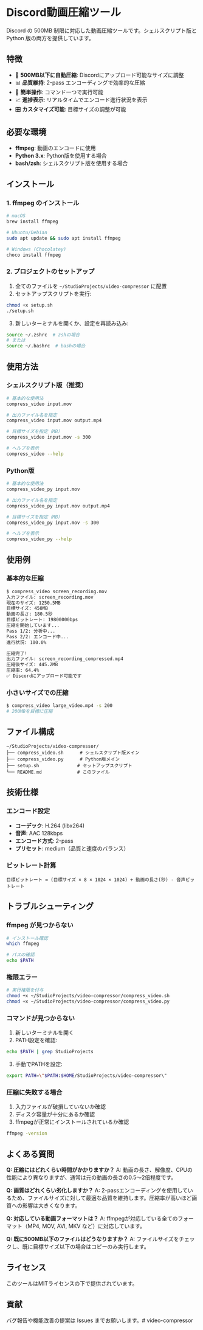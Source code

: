 # Discord動画圧縮ツール

Discord の 500MB 制限に対応した動画圧縮ツールです。シェルスクリプト版と Python 版の両方を提供しています。

## 特徴

- 🎯 **500MB以下に自動圧縮**: Discordにアップロード可能なサイズに調整
- 📊 **品質維持**: 2-pass エンコーディングで効率的な圧縮
- 🚀 **簡単操作**: コマンド一つで実行可能
- 📈 **進捗表示**: リアルタイムでエンコード進行状況を表示
- 🎛️ **カスタマイズ可能**: 目標サイズの調整が可能

## 必要な環境

- **ffmpeg**: 動画のエンコードに使用
- **Python 3.x**: Python版を使用する場合
- **bash/zsh**: シェルスクリプト版を使用する場合

## インストール

### 1. ffmpeg のインストール

```bash
# macOS
brew install ffmpeg

# Ubuntu/Debian
sudo apt update && sudo apt install ffmpeg

# Windows (Chocolatey)
choco install ffmpeg
```

### 2. プロジェクトのセットアップ

1. 全てのファイルを `~/StudioProjects/video-compressor` に配置
2. セットアップスクリプトを実行:

```bash
chmod +x setup.sh
./setup.sh
```

3. 新しいターミナルを開くか、設定を再読み込み:

```bash
source ~/.zshrc  # zshの場合
# または
source ~/.bashrc  # bashの場合
```

## 使用方法

### シェルスクリプト版（推奨）

```bash
# 基本的な使用法
compress_video input.mov

# 出力ファイル名を指定
compress_video input.mov output.mp4

# 目標サイズを指定（MB）
compress_video input.mov -s 300

# ヘルプを表示
compress_video --help
```

### Python版

```bash
# 基本的な使用法
compress_video_py input.mov

# 出力ファイル名を指定
compress_video_py input.mov output.mp4

# 目標サイズを指定（MB）
compress_video_py input.mov -s 300

# ヘルプを表示
compress_video_py --help
```

## 使用例

### 基本的な圧縮

```bash
$ compress_video screen_recording.mov
入力ファイル: screen_recording.mov
現在のサイズ: 1250.5MB
目標サイズ: 450MB
動画の長さ: 180.5秒
目標ビットレート: 19800000bps
圧縮を開始しています...
Pass 1/2: 分析中...
Pass 2/2: エンコード中...
進行状況: 100.0%

圧縮完了!
出力ファイル: screen_recording_compressed.mp4
圧縮後サイズ: 445.2MB
圧縮率: 64.4%
✅ Discordにアップロード可能です
```

### 小さいサイズでの圧縮

```bash
$ compress_video large_video.mp4 -s 200
# 200MBを目標に圧縮
```

## ファイル構成

```
~/StudioProjects/video-compressor/
├── compress_video.sh      # シェルスクリプト版メイン
├── compress_video.py      # Python版メイン
├── setup.sh              # セットアップスクリプト
└── README.md             # このファイル
```

## 技術仕様

### エンコード設定

- **コーデック**: H.264 (libx264)
- **音声**: AAC 128kbps
- **エンコード方式**: 2-pass
- **プリセット**: medium（品質と速度のバランス）

### ビットレート計算

```
目標ビットレート = (目標サイズ × 8 × 1024 × 1024) ÷ 動画の長さ(秒) - 音声ビットレート
```

## トラブルシューティング

### ffmpeg が見つからない

```bash
# インストール確認
which ffmpeg

# パスの確認
echo $PATH
```

### 権限エラー

```bash
# 実行権限を付与
chmod +x ~/StudioProjects/video-compressor/compress_video.sh
chmod +x ~/StudioProjects/video-compressor/compress_video.py
```

### コマンドが見つからない

1. 新しいターミナルを開く
2. PATH設定を確認:

```bash
echo $PATH | grep StudioProjects
```

3. 手動でPATHを設定:

```bash
export PATH=\"$PATH:$HOME/StudioProjects/video-compressor\"
```

### 圧縮に失敗する場合

1. 入力ファイルが破損していないか確認
2. ディスク容量が十分にあるか確認
3. ffmpegが正常にインストールされているか確認

```bash
ffmpeg -version
```

## よくある質問

**Q: 圧縮にはどれくらい時間がかかりますか？**
A: 動画の長さ、解像度、CPUの性能により異なりますが、通常は元の動画の長さの0.5〜2倍程度です。

**Q: 画質はどれくらい劣化しますか？**
A: 2-passエンコーディングを使用しているため、ファイルサイズに対して最適な品質を維持します。圧縮率が高いほど画質への影響は大きくなります。

**Q: 対応している動画フォーマットは？**
A: ffmpegが対応している全てのフォーマット（MP4, MOV, AVI, MKV など）に対応しています。

**Q: 既に500MB以下のファイルはどうなりますか？**
A: ファイルサイズをチェックし、既に目標サイズ以下の場合はコピーのみ実行します。

## ライセンス

このツールはMITライセンスの下で提供されています。

## 貢献

バグ報告や機能改善の提案は Issues までお願いします。# video-compressor
